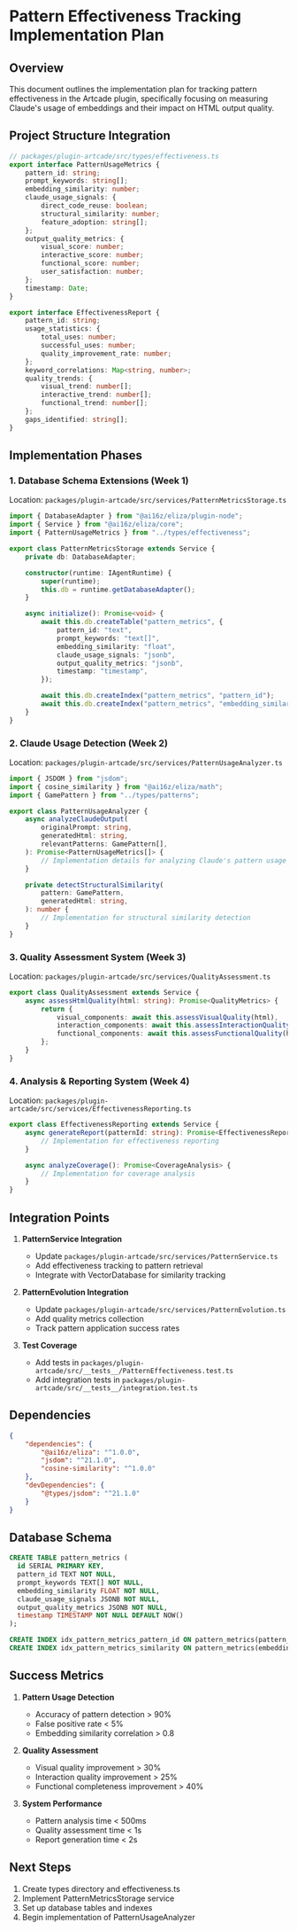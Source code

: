 # Pattern Effectiveness Tracking Implementation Plan

## Overview

This document outlines the implementation plan for tracking pattern effectiveness in the Artcade plugin, specifically focusing on measuring Claude's usage of embeddings and their impact on HTML output quality.

## Project Structure Integration

```typescript
// packages/plugin-artcade/src/types/effectiveness.ts
export interface PatternUsageMetrics {
    pattern_id: string;
    prompt_keywords: string[];
    embedding_similarity: number;
    claude_usage_signals: {
        direct_code_reuse: boolean;
        structural_similarity: number;
        feature_adoption: string[];
    };
    output_quality_metrics: {
        visual_score: number;
        interactive_score: number;
        functional_score: number;
        user_satisfaction: number;
    };
    timestamp: Date;
}

export interface EffectivenessReport {
    pattern_id: string;
    usage_statistics: {
        total_uses: number;
        successful_uses: number;
        quality_improvement_rate: number;
    };
    keyword_correlations: Map<string, number>;
    quality_trends: {
        visual_trend: number[];
        interactive_trend: number[];
        functional_trend: number[];
    };
    gaps_identified: string[];
}
```

## Implementation Phases

### 1. Database Schema Extensions (Week 1)

Location: `packages/plugin-artcade/src/services/PatternMetricsStorage.ts`

```typescript
import { DatabaseAdapter } from "@ai16z/eliza/plugin-node";
import { Service } from "@ai16z/eliza/core";
import { PatternUsageMetrics } from "../types/effectiveness";

export class PatternMetricsStorage extends Service {
    private db: DatabaseAdapter;

    constructor(runtime: IAgentRuntime) {
        super(runtime);
        this.db = runtime.getDatabaseAdapter();
    }

    async initialize(): Promise<void> {
        await this.db.createTable("pattern_metrics", {
            pattern_id: "text",
            prompt_keywords: "text[]",
            embedding_similarity: "float",
            claude_usage_signals: "jsonb",
            output_quality_metrics: "jsonb",
            timestamp: "timestamp",
        });

        await this.db.createIndex("pattern_metrics", "pattern_id");
        await this.db.createIndex("pattern_metrics", "embedding_similarity");
    }
}
```

### 2. Claude Usage Detection (Week 2)

Location: `packages/plugin-artcade/src/services/PatternUsageAnalyzer.ts`

```typescript
import { JSDOM } from "jsdom";
import { cosine_similarity } from "@ai16z/eliza/math";
import { GamePattern } from "../types/patterns";

export class PatternUsageAnalyzer {
    async analyzeClaudeOutput(
        originalPrompt: string,
        generatedHtml: string,
        relevantPatterns: GamePattern[],
    ): Promise<PatternUsageMetrics[]> {
        // Implementation details for analyzing Claude's pattern usage
    }

    private detectStructuralSimilarity(
        pattern: GamePattern,
        generatedHtml: string,
    ): number {
        // Implementation for structural similarity detection
    }
}
```

### 3. Quality Assessment System (Week 3)

Location: `packages/plugin-artcade/src/services/QualityAssessment.ts`

```typescript
export class QualityAssessment extends Service {
    async assessHtmlQuality(html: string): Promise<QualityMetrics> {
        return {
            visual_components: await this.assessVisualQuality(html),
            interaction_components: await this.assessInteractionQuality(html),
            functional_components: await this.assessFunctionalQuality(html),
        };
    }
}
```

### 4. Analysis & Reporting System (Week 4)

Location: `packages/plugin-artcade/src/services/EffectivenessReporting.ts`

```typescript
export class EffectivenessReporting extends Service {
    async generateReport(patternId: string): Promise<EffectivenessReport> {
        // Implementation for effectiveness reporting
    }

    async analyzeCoverage(): Promise<CoverageAnalysis> {
        // Implementation for coverage analysis
    }
}
```

## Integration Points

1. **PatternService Integration**

    - Update `packages/plugin-artcade/src/services/PatternService.ts`
    - Add effectiveness tracking to pattern retrieval
    - Integrate with VectorDatabase for similarity tracking

2. **PatternEvolution Integration**

    - Update `packages/plugin-artcade/src/services/PatternEvolution.ts`
    - Add quality metrics collection
    - Track pattern application success rates

3. **Test Coverage**
    - Add tests in `packages/plugin-artcade/src/__tests__/PatternEffectiveness.test.ts`
    - Add integration tests in `packages/plugin-artcade/src/__tests__/integration.test.ts`

## Dependencies

```json
{
    "dependencies": {
        "@ai16z/eliza": "^1.0.0",
        "jsdom": "^21.1.0",
        "cosine-similarity": "^1.0.0"
    },
    "devDependencies": {
        "@types/jsdom": "^21.1.0"
    }
}
```

## Database Schema

```sql
CREATE TABLE pattern_metrics (
  id SERIAL PRIMARY KEY,
  pattern_id TEXT NOT NULL,
  prompt_keywords TEXT[] NOT NULL,
  embedding_similarity FLOAT NOT NULL,
  claude_usage_signals JSONB NOT NULL,
  output_quality_metrics JSONB NOT NULL,
  timestamp TIMESTAMP NOT NULL DEFAULT NOW()
);

CREATE INDEX idx_pattern_metrics_pattern_id ON pattern_metrics(pattern_id);
CREATE INDEX idx_pattern_metrics_similarity ON pattern_metrics(embedding_similarity);
```

## Success Metrics

1. **Pattern Usage Detection**

    - Accuracy of pattern detection > 90%
    - False positive rate < 5%
    - Embedding similarity correlation > 0.8

2. **Quality Assessment**

    - Visual quality improvement > 30%
    - Interaction quality improvement > 25%
    - Functional completeness improvement > 40%

3. **System Performance**
    - Pattern analysis time < 500ms
    - Quality assessment time < 1s
    - Report generation time < 2s

## Next Steps

1. Create types directory and effectiveness.ts
2. Implement PatternMetricsStorage service
3. Set up database tables and indexes
4. Begin implementation of PatternUsageAnalyzer
